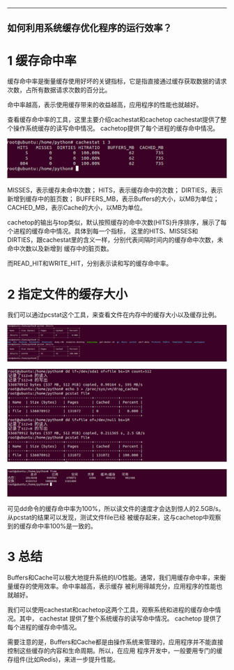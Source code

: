 
---
如何利用系统缓存优化程序的运行效率？
---

# 1 缓存命中率

缓存命中率是衡量缓存使用好坏的关键指标，它是指直接通过缓存获取数据的请求次数，占所有数据请求次数的百分比。

命中率越高，表示使用缓存带来的收益越高，应用程序的性能也就越好。

查看缓存命中率的工具，这里主要介绍cachestat和cachetop
cachestat提供了整个操作系统缓存的读写命中情况。
cachetop提供了每个进程的缓存命中情况。





![cachestat.png](images%2Fcachestat.png)





MISSES，表示缓存未命中次数；
HITS，表示缓存命中的次数；
DIRTIES，表示新增到缓存中的脏页数；
BUFFERS_MB，表示Buffers的大小，以MB为单位；
CACHED_MB，表示Cache的大小，以MB为单位。



cachetop的输出与top类似，默认按照缓存的命中次数(HITS)升序排序，展示了每个进程的缓存命中情况。具体到每一个指标，
这里的HITS、MISSES和DIRTIES，跟cachestat里的含义一样，分别代表间隔时间内的缓存命中次数，未命中次数以及新增到
缓存中的脏页数。

而READ_HIT和WRITE_HIT，分别表示读和写的缓存命中率。


# 2 指定文件的缓存大小
我们可以通过pcstat这个工具，来查看文件在内存中的缓存大小以及缓存比例。





![pcstat.png](images%2Fpcstat.png)





![pcstat-demo.png](images%2Fpcstat-demo.png)





![cachetop.png](images%2Fcachetop.png)





可见dd命令的缓存命中率为100%，所以读文件的速度才会达到惊人的2.5GB/s。从pcstat的结果可以发现，测试文件file已经
被缓存起来，这与cachetop中观察到的缓存命中率100%是一致的。


# 3 总结
Buffers和Cache可以极大地提升系统的I/O性能。通常，我们用缓存命中率，来衡量缓存的使用效率。命中率越高，表示缓存
被利用得越充分，应用程序的性能也就越好。

我们可以使用cachestat和cachetop这两个工具，观察系统和进程的缓存命中情况。其中，
cachestat 提供了整个系统缓存的读写命中情况。
cachetop 提供了每个进程的缓存命中情况。

需要注意的是，Buffers和Cache都是由操作系统来管理的，应用程序并不能直接控制这些缓存的内容和生命周期。所以，在应用
程序开发中，一般要用专门的缓存组件(比如Redis)，来进一步提升性能。